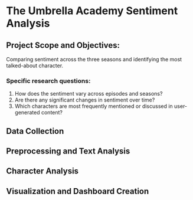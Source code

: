 # The Umbrella Academy Sentiment Analysis
## Project Scope and Objectives:
Comparing sentiment across the three seasons and identifying the most talked-about character.
### Specific research questions:
1. How does the sentiment vary across episodes and seasons?
2. Are there any significant changes in sentiment over time?
3. Which characters are most frequently mentioned or discussed in user-generated content?

## Data Collection
## Preprocessing and Text Analysis
## Character Analysis
## Visualization and Dashboard Creation
